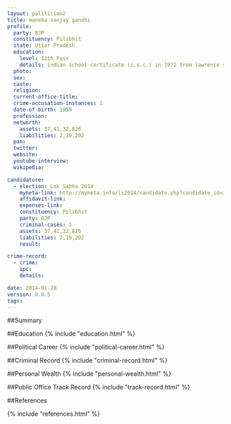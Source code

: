 ```yaml
---
layout: politician2
title: maneka sanjay gandhi
profile: 
  party: BJP
  constituency: Pilibhit
  state: Uttar Pradesh
  education: 
    level: 12th Pass
    details: indian school certificate (i.s.c.) in 1972 from lawrence school sanwar shimla  h.p.
  photo: 
  sex: 
  caste: 
  religion: 
  current-office-title: 
  crime-accusation-instances: 1
  date-of-birth: 1958
  profession: 
  networth: 
    assets: 37,41,32,826
    liabilities: 2,19,202
  pan: 
  twitter: 
  website: 
  youtube-interview: 
  wikipedia: 

candidature: 
  - election: Lok Sabha 2014
    myneta-link: http://myneta.info/ls2014/candidate.php?candidate_id=3154
    affidavit-link: 
    expenses-link: 
    constituency: Pilibhit 
    party: BJP
    criminal-cases: 1
    assets: 37,41,32,826
    liabilities: 2,19,202
    result:  

crime-record: 
  - crime: 
    ipc: 
    details:  

date: 2014-01-28
version: 0.0.5
tags: 
---
```

##Summary


##Education
{% include "education.html" %}


##Political Career
{% include "political-career.html" %}


##Criminal Record
{% include "criminal-record.html" %}


##Personal Wealth
{% include "personal-wealth.html" %}


##Public Office Track Record
{% include "track-record.html" %}


##References


{% include "references.html" %}